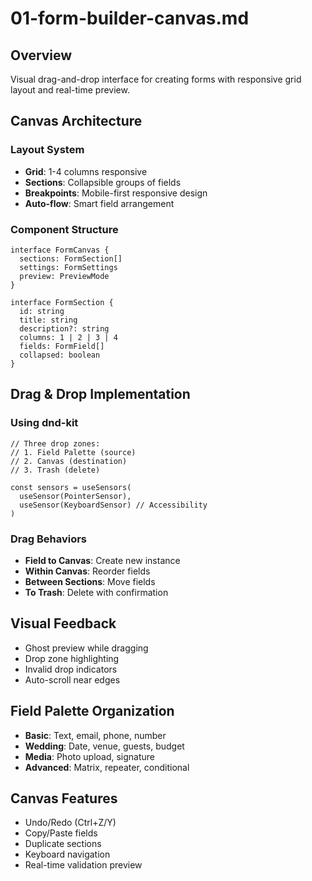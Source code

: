 # 01-form-builder-canvas.md

## Overview

Visual drag-and-drop interface for creating forms with responsive grid layout and real-time preview.

## Canvas Architecture

### Layout System

- **Grid**: 1-4 columns responsive
- **Sections**: Collapsible groups of fields
- **Breakpoints**: Mobile-first responsive design
- **Auto-flow**: Smart field arrangement

### Component Structure

```
interface FormCanvas {
  sections: FormSection[]
  settings: FormSettings
  preview: PreviewMode
}

interface FormSection {
  id: string
  title: string
  description?: string
  columns: 1 | 2 | 3 | 4
  fields: FormField[]
  collapsed: boolean
}
```

## Drag & Drop Implementation

### Using dnd-kit

```
// Three drop zones:
// 1. Field Palette (source)
// 2. Canvas (destination)
// 3. Trash (delete)

const sensors = useSensors(
  useSensor(PointerSensor),
  useSensor(KeyboardSensor) // Accessibility
)
```

### Drag Behaviors

- **Field to Canvas**: Create new instance
- **Within Canvas**: Reorder fields
- **Between Sections**: Move fields
- **To Trash**: Delete with confirmation

## Visual Feedback

- Ghost preview while dragging
- Drop zone highlighting
- Invalid drop indicators
- Auto-scroll near edges

## Field Palette Organization

- **Basic**: Text, email, phone, number
- **Wedding**: Date, venue, guests, budget
- **Media**: Photo upload, signature
- **Advanced**: Matrix, repeater, conditional

## Canvas Features

- Undo/Redo (Ctrl+Z/Y)
- Copy/Paste fields
- Duplicate sections
- Keyboard navigation
- Real-time validation preview